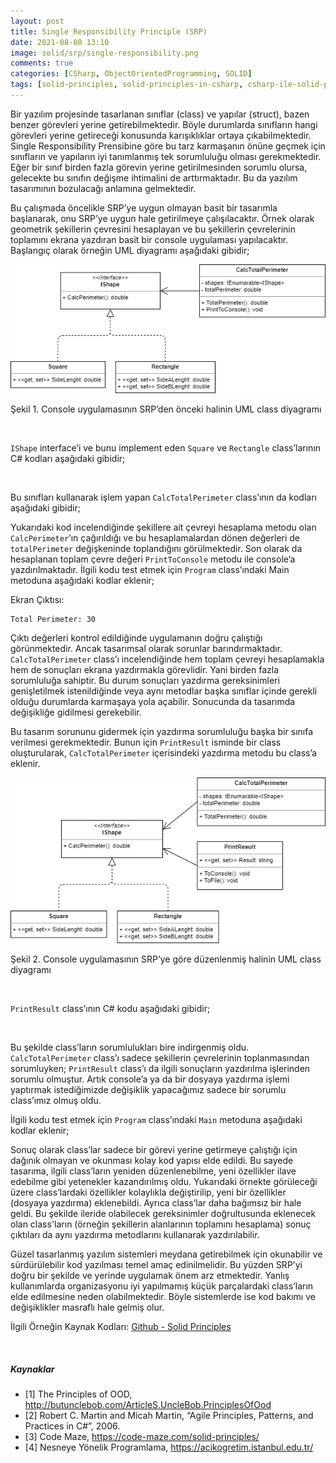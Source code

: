 ```yaml
---
layout: post
title: Single Responsibility Principle (SRP)
date: 2021-08-08 13:10
image: solid/srp/single-responsibility.png
comments: true
categories: [CSharp, ObjectOrientedProgramming, SOLID]
tags: [solid-principles, solid-principles-in-csharp, csharp-ile-solid-prensipleri,  single-responsibility-principle, single-responsibility-principle-nedir, single-responsibility-principle-ornek, tek-sorumluluk-prensibi]
---
```


Bir yazılım projesinde tasarlanan sınıflar (class) ve yapılar (struct), bazen benzer görevleri yerine getirebilmektedir. Böyle durumlarda sınıfların hangi görevleri yerine getireceği konusunda karışıklıklar ortaya çıkabilmektedir. Single Responsibility Prensibine göre bu tarz karmaşanın önüne geçmek için sınıfların ve yapıların iyi tanımlanmış tek sorumluluğu olması gerekmektedir. Eğer bir sınıf birden fazla görevin yerine getirilmesinden sorumlu olursa, gelecekte bu sınıfın değişme ihtimalini de arttırmaktadır. Bu da yazılım tasarımının bozulacağı anlamına gelmektedir.

Bu çalışmada öncelikle SRP’ye uygun olmayan basit bir tasarımla başlanarak, onu SRP’ye uygun hale getirilmeye çalışılacaktır. Örnek olarak geometrik şekillerin çevresini hesaplayan ve bu şekillerin çevrelerinin toplamını ekrana yazdıran basit bir console uygulaması yapılacaktır. Başlangıç olarak örneğin UML diyagramı aşağıdaki gibidir;

![Single Responsibility Principle Example UML - 1](/images/solid/srp/srp-uml-1.png)

Şekil 1. Console uygulamasının SRP’den önceki halinin UML class diyagramı

&nbsp;

`IShape` interface’i ve bunu implement eden `Square` ve `Rectangle` class’larının C# kodları aşağıdaki gibidir;

<script src="https://gist.github.com/omereryilmaz/1730cbede312f88791c7f35187d687ed.js"></script>

<script src="https://gist.github.com/omereryilmaz/63007ffdd3af638bf22714758dd465e3.js"></script>

<script src="https://gist.github.com/omereryilmaz/0a166eb3f01c59fdc6cc65fdf6f08e3a.js"></script>

&nbsp;

Bu sınıfları kullanarak işlem yapan `CalcTotalPerimeter` class’ının da kodları aşağıdaki gibidir;

<script src="https://gist.github.com/omereryilmaz/623e101613a3ee84a63f75d016e635f3.js"></script>

Yukarıdaki kod incelendiğinde şekillere ait çevreyi hesaplama metodu olan `CalcPerimeter`’ın çağırıldığı ve bu hesaplamalardan dönen değerleri de `totalPerimeter` değişkeninde toplandığını görülmektedir. Son olarak da hesaplanan toplam çevre değeri `PrintToConsole` metodu ile console’a yazdırılmaktadır. İlgili kodu test etmek için `Program` class’ındaki Main metoduna aşağıdaki kodlar eklenir;

<script src="https://gist.github.com/omereryilmaz/93c33c404467d941df3bf265b7028373.js"></script>

Ekran Çıktısı:

```
Total Perimeter: 30
```

Çıktı değerleri kontrol edildiğinde uygulamanın doğru çalıştığı görünmektedir. Ancak tasarımsal olarak sorunlar barındırmaktadır. `CalcTotalPerimeter` class’ı incelendiğinde hem toplam çevreyi hesaplamakla hem de sonuçları ekrana yazdırmakla görevlidir. Yani birden fazla sorumluluğa sahiptir. Bu durum sonuçları yazdırma gereksinimleri genişletilmek istenildiğinde veya aynı metodlar başka sınıflar içinde gerekli olduğu durumlarda karmaşaya yola açabilir. Sonucunda da tasarımda değişikliğe gidilmesi gerekebilir. 

Bu tasarım sorununu gidermek için yazdırma sorumluluğu başka bir sınıfa verilmesi gerekmektedir. Bunun için `PrintResult` isminde bir class oluşturularak, `CalcTotalPerimeter` içerisindeki yazdırma metodu bu class’a eklenir.

![Single Responsibility Principle Example UML - 2](/images/solid/srp/srp-uml-2.png)

Şekil 2. Console uygulamasının SRP’ye göre düzenlenmiş halinin UML class diyagramı

&nbsp;

`PrintResult` class’ının C# kodu aşağıdaki gibidir;

<script src="https://gist.github.com/omereryilmaz/2cedfcf748bd8670a48e8815546149aa.js"></script>

&nbsp;

Bu şekilde class’ların sorumlulukları bire indirgenmiş oldu. `CalcTotalPerimeter` class’ı sadece şekillerin çevrelerinin toplanmasından sorumluyken; `PrintResult` class’ı da ilgili sonuçların yazdırılma işlerinden sorumlu olmuştur. Artık console’a ya da bir dosyaya yazdırma işlemi yaptırmak istediğimizde değişiklik yapacağımız sadece bir sorumlu class’ımız olmuş oldu.

İlgili kodu test etmek için `Program` class’ındaki `Main` metoduna aşağıdaki kodlar eklenir;

<script src="https://gist.github.com/omereryilmaz/98803e2f09175e2f82ce73eef7557789.js"></script>


Sonuç olarak class’lar sadece bir görevi yerine getirmeye çalıştığı için dağınık olmayan ve okunması kolay kod yapısı elde edildi. Bu sayede tasarıma, ilgili class’ların yeniden düzenlenebilme, yeni özellikler ilave edebilme gibi yetenekler kazandırılmış oldu. Yukarıdaki örnekte görüleceği üzere class’lardaki özellikler kolaylıkla değiştirilip, yeni bir özellikler (dosyaya yazdırma) eklenebildi. Ayrıca class’lar daha bağımsız bir hale geldi. Bu şekilde ileride olabilecek gereksinimler doğrultusunda eklenecek olan class'ların (örneğin şekillerin alanlarının toplamını hesaplama) sonuç çıktıları da aynı yazdırma metodlarını kullanarak yazdırılabilir.

Güzel tasarlanmış yazılım sistemleri meydana getirebilmek için okunabilir ve sürdürülebilir kod yazılması temel amaç edinilmelidir. Bu yüzden SRP’yi doğru bir şekilde ve yerinde uygulamak önem arz etmektedir. Yanlış kullanımlarda organizasyonu iyi yapılmamış küçük parçalardaki class’ların elde edilmesine neden olabilmektedir. Böyle sistemlerde ise kod bakımı ve değişiklikler masraflı hale gelmiş olur.

İlgili Örneğin Kaynak Kodları: [Github - Solid Principles](https://github.com/omereryilmaz/SolidPrinciples)



&nbsp;
&nbsp;

##### Kaynaklar
- [1] The Principles of OOD, http://butunclebob.com/ArticleS.UncleBob.PrinciplesOfOod 
- [2] Robert C. Martin and Micah Martin, “Agile Principles, Patterns, and Practices in C#”, 2006.
- [3] Code Maze, https://code-maze.com/solid-principles/
- [4] Nesneye Yönelik Programlama, https://acikogretim.istanbul.edu.tr/
 